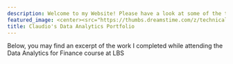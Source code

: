 ```yaml
---
description: Welcome to my Website! Please have a look at some of the things I worked on while at London Business School
featured_image: <center><src="https://thumbs.dreamstime.com/z/technical-chart-patterns-stock-analysis-modern-computer-screen-displaying-technical-analysis-graph-stock-market-139249411.jpg"></center>
title: Claudio's Data Analytics Portfolio
---
```

Below, you may find an excerpt of the work I completed while attending the Data Analytics for Finance course at LBS
